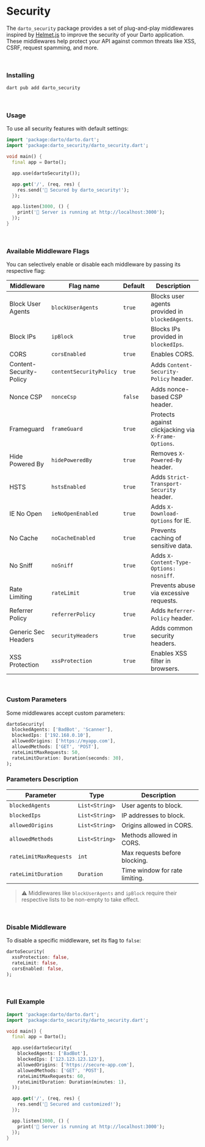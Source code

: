 # Security

The `darto_security` package provides a set of plug-and-play middlewares inspired by [Helmet.js](https://helmetjs.github.io/) to improve the security of your Darto application. These middlewares help protect your API against common threats like XSS, CSRF, request spamming, and more.

<br />

### Installing

```bash
dart pub add darto_security
```

<br />

### Usage

To use all security features with default settings:

```dart
import 'package:darto/darto.dart';
import 'package:darto_security/darto_security.dart';

void main() {
  final app = Darto();

  app.use(dartoSecurity());

  app.get('/', (req, res) {
    res.send('🔐 Secured by darto_security!');
  });

  app.listen(3000, () {
    print('🔹 Server is running at http://localhost:3000');
  });
}
```

<br />

### Available Middleware Flags

You can selectively enable or disable each middleware by passing its respective flag:

| Middleware              | Flag name               | Default | Description                                          |
| ----------------------- | ----------------------- | ------- | ---------------------------------------------------- |
| Block User Agents       | `blockUserAgents`       | `true`  | Blocks user agents provided in `blockedAgents`.      |
| Block IPs               | `ipBlock`               | `true`  | Blocks IPs provided in `blockedIps`.                 |
| CORS                    | `corsEnabled`           | `true`  | Enables CORS.                                        |
| Content-Security-Policy | `contentSecurityPolicy` | `true`  | Adds `Content-Security-Policy` header.               |
| Nonce CSP               | `nonceCsp`              | `false` | Adds nonce-based CSP header.                         |
| Frameguard              | `frameGuard`            | `true`  | Protects against clickjacking via `X-Frame-Options`. |
| Hide Powered By         | `hidePoweredBy`         | `true`  | Removes `X-Powered-By` header.                       |
| HSTS                    | `hstsEnabled`           | `true`  | Adds `Strict-Transport-Security` header.             |
| IE No Open              | `ieNoOpenEnabled`       | `true`  | Adds `X-Download-Options` for IE.                    |
| No Cache                | `noCacheEnabled`        | `true`  | Prevents caching of sensitive data.                  |
| No Sniff                | `noSniff`               | `true`  | Adds `X-Content-Type-Options: nosniff`.              |
| Rate Limiting           | `rateLimit`             | `true`  | Prevents abuse via excessive requests.               |
| Referrer Policy         | `referrerPolicy`        | `true`  | Adds `Referrer-Policy` header.                       |
| Generic Sec Headers     | `securityHeaders`       | `true`  | Adds common security headers.                        |
| XSS Protection          | `xssProtection`         | `true`  | Enables XSS filter in browsers.                      |

<br />

### Custom Parameters

Some middlewares accept custom parameters:

```dart
dartoSecurity(
  blockedAgents: ['BadBot', 'Scanner'],
  blockedIps: ['192.168.0.10'],
  allowedOrigins: ['https://myapp.com'],
  allowedMethods: ['GET', 'POST'],
  rateLimitMaxRequests: 50,
  rateLimitDuration: Duration(seconds: 30),
);
```

### Parameters Description

| Parameter              | Type           | Description                    |
| ---------------------- | -------------- | ------------------------------ |
| `blockedAgents`        | `List<String>` | User agents to block.          |
| `blockedIps`           | `List<String>` | IP addresses to block.         |
| `allowedOrigins`       | `List<String>` | Origins allowed in CORS.       |
| `allowedMethods`       | `List<String>` | Methods allowed in CORS.       |
| `rateLimitMaxRequests` | `int`          | Max requests before blocking.  |
| `rateLimitDuration`    | `Duration`     | Time window for rate limiting. |

> ⚠️ Middlewares like `blockUserAgents` and `ipBlock` require their respective lists to be non-empty to take effect.

<br />

### Disable Middleware

To disable a specific middleware, set its flag to `false`:

```dart
dartoSecurity(
  xssProtection: false,
  rateLimit: false,
  corsEnabled: false,
);
```

<br />

### Full Example

```dart
import 'package:darto/darto.dart';
import 'package:darto_security/darto_security.dart';

void main() {
  final app = Darto();

  app.use(dartoSecurity(
    blockedAgents: ['BadBot'],
    blockedIps: ['123.123.123.123'],
    allowedOrigins: ['https://secure-app.com'],
    allowedMethods: ['GET', 'POST'],
    rateLimitMaxRequests: 60,
    rateLimitDuration: Duration(minutes: 1),
  ));

  app.get('/', (req, res) {
    res.send('🔐 Secured and customized!');
  });

  app.listen(3000, () {
    print('🔹 Server is running at http://localhost:3000');
  });
}
```
